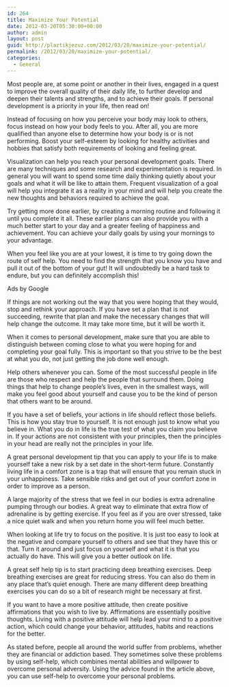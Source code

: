 ```yaml
---
id: 264
title: Maximize Your Potential
date: 2012-03-20T05:30:00+00:00
author: admin
layout: post
guid: http://plaztikjezuz.com/2012/03/20/maximize-your-potential/
permalink: /2012/03/20/maximize-your-potential/
categories:
  - General
---
```

Most people are, at some point or another in their lives, engaged in a quest to improve the overall quality of their daily life, to further develop and deepen their talents and strengths, and to achieve their goals. If personal development is a priority in your life, then read on!

Instead of focusing on how you perceive your body may look to others, focus instead on how your body feels to you. After all, you are more qualified than anyone else to determine how your body is or is not performing. Boost your self-esteem by looking for healthy activities and hobbies that satisfy both requirements of looking and feeling great.

Visualization can help you reach your personal development goals. There are many techniques and some research and experimentation is required. In general you will want to spend some time daily thinking quietly about your goals and what it will be like to attain them. Frequent visualization of a goal will help you integrate it as a reality in your mind and will help you create the new thoughts and behaviors required to achieve the goal.

Try getting more done earlier, by creating a morning routine and following it until you complete it all. These earlier plans can also provide you with a much better start to your day and a greater feeling of happiness and achievement. You can achieve your daily goals by using your mornings to your advantage.

When you feel like you are at your lowest, it is time to try going down the route of self help. You need to find the strength that you know you have and pull it out of the bottom of your gut! It will undoubtedly be a hard task to endure, but you can definitely accomplish this!
  
Ads by Google

If things are not working out the way that you were hoping that they would, stop and rethink your approach. If you have set a plan that is not succeeding, rewrite that plan and make the necessary changes that will help change the outcome. It may take more time, but it will be worth it.

When it comes to personal development, make sure that you are able to distinguish between coming close to what you were hoping for and completing your goal fully. This is important so that you strive to be the best at what you do, not just getting the job done well enough.

Help others whenever you can. Some of the most successful people in life are those who respect and help the people that surround them. Doing things that help to change people&#8217;s lives, even in the smallest ways, will make you feel good about yourself and cause you to be the kind of person that others want to be around.

If you have a set of beliefs, your actions in life should reflect those beliefs. This is how you stay true to yourself. It is not enough just to know what you believe in. What you do in life is the true test of what you claim you believe in. If your actions are not consistent with your principles, then the principles in your head are really not the principles in your life.

A great personal development tip that you can apply to your life is to make yourself take a new risk by a set date in the short-term future. Constantly living life in a comfort zone is a trap that will ensure that you remain stuck in your unhappiness. Take sensible risks and get out of your comfort zone in order to improve as a person.

A large majority of the stress that we feel in our bodies is extra adrenaline pumping through our bodies. A great way to eliminate that extra flow of adrenaline is by getting exercise. If you feel as if you are over stressed, take a nice quiet walk and when you return home you will feel much better.

When looking at life try to focus on the positive. It is just too easy to look at the negative and compare yourself to others and see that they have this or that. Turn it around and just focus on yourself and what it is that you actually do have. This will give you a better outlook on life.

A great self help tip is to start practicing deep breathing exercises. Deep breathing exercises are great for reducing stress. You can also do them in any place that&#8217;s quiet enough. There are many different deep breathing exercises you can do so a bit of research might be necessary at first.

If you want to have a more positive attitude, then create positive affirmations that you wish to live by. Affirmations are essentially positive thoughts. Living with a positive attitude will help lead your mind to a positive action, which could change your behavior, attitudes, habits and reactions for the better.

As stated before, people all around the world suffer from problems, whether they are financial or addiction based. They sometimes solve these problems by using self-help, which combines mental abilities and willpower to overcome personal adversity. Using the advice found in the article above, you can use self-help to overcome your personal problems.